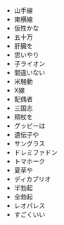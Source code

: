 * 山手線
* 東横線
* 仮性かな
* 五十万
* 肝臓を
* 思いやり
* 子ライオン
* 間違いない
* 米騒動
* X線
* 配偶者
* 三国志
* 頬杖を
* グッピーは
* 遺伝子や
* サングラス
* ドレミファドン
* トマホーク
* 夏草や
* ディカプリオ
* 半勃起
* 全勃起
* レオパレス
* すごくいい

